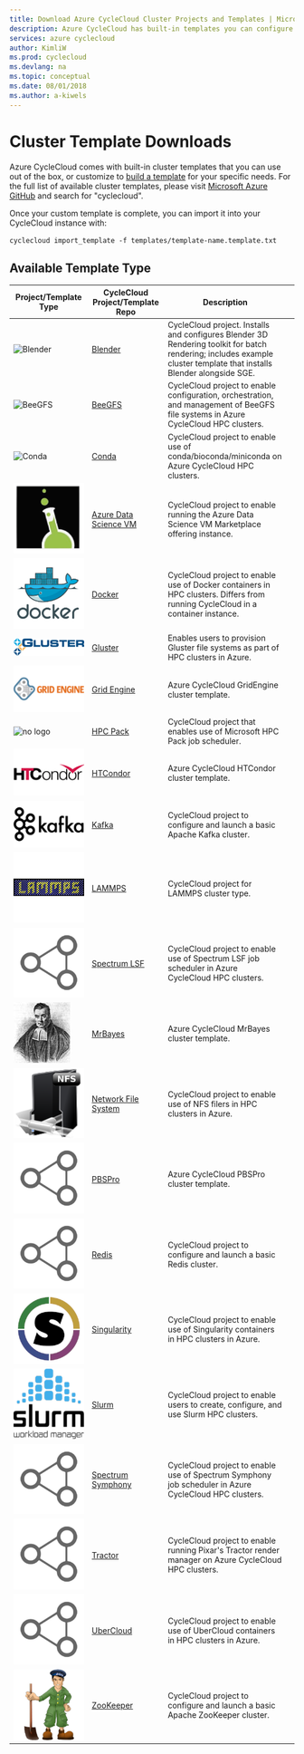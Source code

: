 ```yaml
---
title: Download Azure CycleCloud Cluster Projects and Templates | Microsoft Docs
description: Azure CycleCloud has built-in templates you can configure and edit to make your own custom templates.
services: azure cyclecloud
author: KimliW
ms.prod: cyclecloud
ms.devlang: na
ms.topic: conceptual
ms.date: 08/01/2018
ms.author: a-kiwels
---
```


# Cluster Template Downloads

Azure CycleCloud comes with built-in cluster templates that you can use out of the box, or customize to [build a template](cluster-templates.md) for your specific needs. For the full list of available cluster templates, please visit [Microsoft Azure GitHub](https://github.com/Azure?utf8=%E2%9C%93&q=cyclecloud&type=&language=) and search for "cyclecloud".

Once your custom template is complete, you can import it into your CycleCloud instance with:

```azurecli-interactive
cyclecloud import_template -f templates/template-name.template.txt
```

## Available Template Type

| Project/Template Type                                    | CycleCloud Project/Template Repo                                             | Description                                                                                                                                                          |     |
| -------------------------------------------------------- | ---------------------------------------------------------------------------- | -------------------------------------------------------------------------------------------------------------------------------------------------------------------- | --- |
| ![Blender](~/media/index/blender.png)                 | [Blender](https://github.com/Azure/cyclecloud-blender)                       | CycleCloud project. Installs and configures Blender 3D Rendering toolkit for batch rendering; includes example cluster template that installs Blender alongside SGE. |     |
| ![BeeGFS](~/media/index/beegfs.png)                   | [BeeGFS](https://github.com/Azure/cyclecloud-beegfs)                         | CycleCloud project to enable configuration, orchestration, and management of BeeGFS file systems in Azure CycleCloud HPC clusters.                                   |     |
| ![Conda](~/media/index/conda.png)                     | [Conda](https://github.com/Azure/cyclecloud-conda)                           | CycleCloud project to enable use of conda/bioconda/miniconda on Azure CycleCloud HPC clusters.                                                                       |     |
| ![Azure Data Science](~/../media/index/data-science.png) | [Azure Data Science VM](https://github.com/Azure/cyclecloud-data-science-vm) | CycleCloud project to enable running the Azure Data Science VM Marketplace offering instance.                                                                        |     |
| ![Docker](~/../media/index/docker.png)                   | [Docker](https://github.com/Azure/cyclecloud-docker)                         | CycleCloud project to enable use of Docker containers in HPC clusters. Differs from running CycleCloud in a container instance.                                      |     |
| ![Gluster](~/../media/index/gluster.png)                 | [Gluster](https://github.com/Azure/cyclecloud-gluster)                       | Enables users to provision Gluster file systems as part of HPC clusters in Azure.                                                                                    |     |
| ![Grid Engine](~/../media/index/grid-engine.png)         | [Grid Engine](https://github.com/Azure/cyclecloud-gridengine)                | Azure CycleCloud GridEngine cluster template.                                                                                                                        |     |
| ![no logo](~/media/index/default.png)                 | [HPC Pack](https://github.com/Azure/cyclecloud-hpcpack)                      | CycleCloud project that enables use of Microsoft HPC Pack job scheduler.                                                                                             |     |
| ![HTCondor](~/../media/index/htcondor.png)               | [HTCondor](https://github.com/Azure/cyclecloud-htcondor)                     | Azure CycleCloud HTCondor cluster template.                                                                                                                          |     |
| ![Kafka](~/../media/index/kafka.png)                     | [Kafka](https://github.com/Azure/cyclecloud-kafka)                           | CycleCloud project to configure and launch a basic Apache Kafka cluster.                                                                                             |     |
| ![LAMMPS](~/../media/index/lammps.png)                   | [LAMMPS](https://github.com/Azure/cyclecloud-lammps)                         | CycleCloud project for LAMMPS cluster type.                                                                                                                          |     |
| ![no logo](~/../media/index/default.png)                 | [Spectrum LSF](https://github.com/Azure/cyclecloud-lsf)                      | CycleCloud project to enable use of Spectrum LSF job scheduler in Azure CycleCloud HPC clusters.                                                                     |     |
| ![MrBayes](~/../media/index/mr-bayes.png)                | [MrBayes](https://github.com/Azure/cyclecloud-mrbayes)                       | Azure CycleCloud MrBayes cluster template.                                                                                                                           |     |
| ![NFS](~/../media/index/nfs.png)                                                      | [Network File System](https://github.com/Azure/cyclecloud-nfs)               | CycleCloud project to enable use of NFS filers in HPC clusters in Azure.                                                                                             |     |
| ![no logo](~/../media/index/default.png)                                                      | [PBSPro](https://github.com/Azure/cyclecloud-pbspro)                         | Azure CycleCloud PBSPro cluster template.                                                                                                                            |     |
| ![Redis](~/../media/index/default.png)                                                         | [Redis](https://github.com/Azure/cyclecloud-redis)                           | CycleCloud project to configure and launch a basic Redis cluster.                                                                                                    |     |
| ![Singularity](~/../media/index/singularity.png)                                                      | [Singularity](https://github.com/Azure/cyclecloud-singularity)               | CycleCloud project to enable use of Singularity containers in HPC clusters in Azure.                                                                                 |     |
| ![slurm](~/../media/index/slurm.png)                                                      | [Slurm](https://github.com/Azure/cyclecloud-slurm)                           | CycleCloud project to enable users to create, configure, and use Slurm HPC clusters.                                                                                 |     |
| ![no logo](~/../media/index/default.png)                                                      | [Spectrum Symphony](https://github.com/Azure/cyclecloud-symphony)            | CycleCloud project to enable use of Spectrum Symphony job scheduler in Azure CycleCloud HPC clusters.                                                                |     |
| ![no logo](~/../media/index/default.png)                                                      | [Tractor](https://github.com/Azure/cyclecloud-tractor)                       | CycleCloud project to enable running Pixar's Tractor render manager on Azure CycleCloud HPC clusters.                                                                |     |
| ![no logo](~/../media/index/default.png)                                                      | [UberCloud](https://github.com/Azure/cyclecloud-ubercloud)                   | CycleCloud project to enable use of UberCloud containers in HPC clusters in Azure.                                                                                   |     |
| ![ZooKeeper](~/../media/index/zookeeper.png)                                                      | [ZooKeeper](https://github.com/Azure/cyclecloud-zookeeper)                   | CycleCloud project to configure and launch a basic Apache ZooKeeper cluster.                                                                                         |     |
